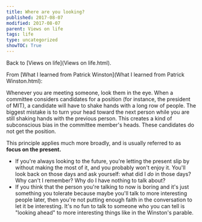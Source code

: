 ```yaml
---
title: Where are you looking?
published: 2017-08-07
modified: 2017-08-07
parent: Views on life
tags: life
type: uncategorized
showTOC: True
---
```




Back to [Views on life](Views on life.html).

From [What I learned from Patrick Winston](What I learned from Patrick Winston.html):

>
Whenever you are meeting someone, look them in the eye. When a committee considers candidates for a position (for instance, the president of MIT), a candidate will have to shake hands with a long row of people. The biggest mistake is to turn your head toward the next person while you are still shaking hands with the previous person. This creates a kind of subconscious bias in the committee member's heads. These candidates do not get the position.

This principle applies much more broadly, and is usually referred to as **focus on the present.**
+ If you're always looking to the future, you're letting the present slip by without making the most of it, and you probably won't enjoy it. You'll look back on those days and ask yourself: what did I *do* in those days? Why can't I remember? Why do I have nothing to talk about?
+ If you think that the person you're talking to now is boring and it's just something you tolerate because maybe you'll talk to more interesting people later, then you're not putting enough faith in the conversation to let it be interesting. It's no fun to talk to someone who you can tell is "looking ahead" to more interesting things like in the Winston's parable.


